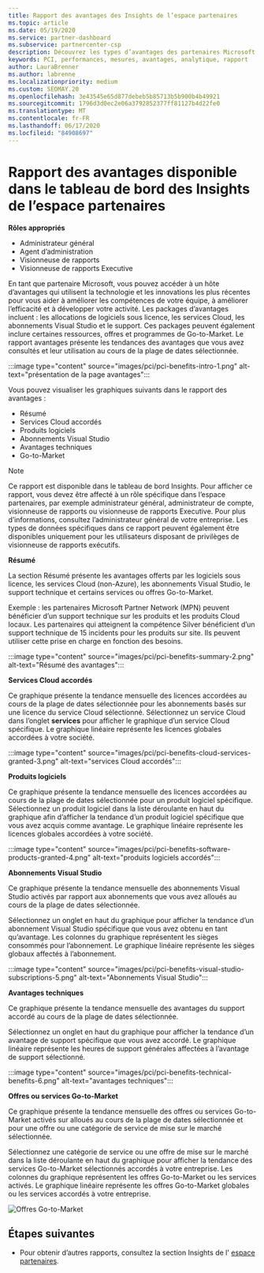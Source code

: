 ```yaml
---
title: Rapport des avantages des Insights de l’espace partenaires
ms.topic: article
ms.date: 05/19/2020
ms.service: partner-dashboard
ms.subservice: partnercenter-csp
description: Découvrez les types d’avantages des partenaires Microsoft qui vous ont été accordés pour vous aider à développer votre activité, améliorer l’efficacité et améliorer les compétences de votre équipe.
keywords: PCI, performances, mesures, avantages, analytique, rapport
author: LauraBrenner
ms.author: labrenne
ms.localizationpriority: medium
ms.custom: SEOMAY.20
ms.openlocfilehash: 3e43545e65d877debeb5b85713b5b900b4b49921
ms.sourcegitcommit: 1796d3d0ec2e06a3792852377ff81127b4d22fe0
ms.translationtype: MT
ms.contentlocale: fr-FR
ms.lasthandoff: 06/17/2020
ms.locfileid: "84908697"
---
```

# <a name="benefits-report-available-from-the-partner-center-insights-dashboard"></a>Rapport des avantages disponible dans le tableau de bord des Insights de l’espace partenaires

**Rôles appropriés**

- Administrateur général
- Agent d’administration
- Visionneuse de rapports
- Visionneuse de rapports Executive

En tant que partenaire Microsoft, vous pouvez accéder à un hôte d’avantages qui utilisent la technologie et les innovations les plus récentes pour vous aider à améliorer les compétences de votre équipe, à améliorer l’efficacité et à développer votre activité. Les packages d’avantages incluent : les allocations de logiciels sous licence, les services Cloud, les abonnements Visual Studio et le support. Ces packages peuvent également inclure certaines ressources, offres et programmes de Go-to-Market. Le rapport avantages présente les tendances des avantages que vous avez consultés et leur utilisation au cours de la plage de dates sélectionnée.

:::image type="content" source="images/pci/pci-benefits-intro-1.png" alt-text="présentation de la page avantages":::

Vous pouvez visualiser les graphiques suivants dans le rapport des avantages :

- Résumé
- Services Cloud accordés
- Produits logiciels
- Abonnements Visual Studio
- Avantages techniques
- Go-to-Market

 > [!NOTE]
 > Ce rapport est disponible dans le tableau de bord Insights. Pour afficher ce rapport, vous devez être affecté à un rôle spécifique dans l’espace partenaires, par exemple administrateur général, administrateur de compte, visionneuse de rapports ou visionneuse de rapports Executive. Pour plus d’informations, consultez l’administrateur général de votre entreprise. Les types de données spécifiques dans ce rapport peuvent également être disponibles uniquement pour les utilisateurs disposant de privilèges de visionneuse de rapports exécutifs.

**Résumé**

La section Résumé présente les avantages offerts par les logiciels sous licence, les services Cloud (non-Azure), les abonnements Visual Studio, le support technique et certains services ou offres Go-to-Market.

Exemple : les partenaires Microsoft Partner Network (MPN) peuvent bénéficier d’un support technique sur les produits et les produits Cloud locaux. Les partenaires qui atteignent la compétence Silver bénéficient d’un support technique de 15 incidents pour les produits sur site. Ils peuvent utiliser cette prise en charge en fonction des besoins. 

:::image type="content" source="images/pci/pci-benefits-summary-2.png" alt-text="Résumé des avantages":::

**Services Cloud accordés**

Ce graphique présente la tendance mensuelle des licences accordées au cours de la plage de dates sélectionnée pour les abonnements basés sur une licence du service Cloud sélectionné.
Sélectionnez un service Cloud dans l’onglet **services** pour afficher le graphique d’un service Cloud spécifique. Le graphique linéaire représente les licences globales accordées à votre société.

:::image type="content" source="images/pci/pci-benefits-cloud-services-granted-3.png" alt-text="services Cloud accordés":::

**Produits logiciels**

Ce graphique présente la tendance mensuelle des licences accordées au cours de la plage de dates sélectionnée pour un produit logiciel spécifique. Sélectionnez un produit logiciel dans la liste déroulante en haut du graphique afin d’afficher la tendance d’un produit logiciel spécifique que vous avez acquis comme avantage. Le graphique linéaire représente les licences globales accordées à votre société.

:::image type="content" source="images/pci/pci-benefits-software-products-granted-4.png" alt-text="produits logiciels accordés":::

**Abonnements Visual Studio**

Ce graphique présente la tendance mensuelle des abonnements Visual Studio activés par rapport aux abonnements que vous avez alloués au cours de la plage de dates sélectionnée.

Sélectionnez un onglet en haut du graphique pour afficher la tendance d’un abonnement Visual Studio spécifique que vous avez obtenu en tant qu’avantage. Les colonnes du graphique représentent les sièges consommés pour l’abonnement. Le graphique linéaire représente les sièges globaux affectés à l’abonnement.

:::image type="content" source="images/pci/pci-benefits-visual-studio-subscriptions-5.png" alt-text="Abonnements Visual Studio":::

**Avantages techniques**

Ce graphique présente la tendance mensuelle des avantages du support accordé au cours de la plage de dates sélectionnée.

Sélectionnez un onglet en haut du graphique pour afficher la tendance d’un avantage de support spécifique que vous avez accordé. Le graphique linéaire représente les heures de support générales affectées à l’avantage de support sélectionné.

:::image type="content" source="images/pci/pci-benefits-technical-benefits-6.png" alt-text="avantages techniques":::

**Offres ou services Go-to-Market**

Ce graphique présente la tendance mensuelle des offres ou services Go-to-Market activés sur alloués au cours de la plage de dates sélectionnée et pour une offre ou une catégorie de service de mise sur le marché sélectionnée.

Sélectionnez une catégorie de service ou une offre de mise sur le marché dans la liste déroulante en haut du graphique pour afficher la tendance des services Go-to-Market sélectionnés accordés à votre entreprise. Les colonnes du graphique représentent les offres Go-to-Market ou les services activés. Le graphique linéaire représente les offres Go-to-Market globales ou les services accordés à votre entreprise.

![Offres Go-to-Market](images/pci/pci-benefits-go-to-market-7.png)

## <a name="next-steps"></a>Étapes suivantes

- Pour obtenir d’autres rapports, consultez la section Insights de l' [espace partenaires](partner-center-insights.md).
